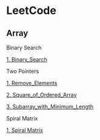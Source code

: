# LeetCode

Array
------

Binary Search

[1. Binary_Search](https://github.com/AlvisWhy/LeetCode/blob/main/src/704_Binary_Search.java)

Two Pointers

[1. Remove_Elements](https://github.com/AlvisWhy/LeetCode/blob/main/src/27_Remove_Elements.java)

[2. Square_of_Ordered_Array](https://github.com/AlvisWhy/LeetCode/blob/main/src/977_Square_of_Ordered_Array.java)

[3. Subarray_with_Minimum_Length](https://github.com/AlvisWhy/LeetCode/blob/main/src/209_Subarray_with_Minimum_Length.java)


Spiral Matrix

[1. Spiral Matrix](https://github.com/AlvisWhy/LeetCode/blob/main/src/59_Spiral_Matrix_II.java)

